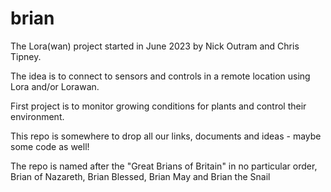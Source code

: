 # brian

The Lora(wan) project started in June 2023 by Nick Outram and Chris Tipney.

The idea is to connect to sensors and controls in a remote location using Lora and/or Lorawan.

First project is to monitor growing conditions for plants and control their environment.

This repo is somewhere to drop all our links, documents and ideas - maybe some code as well!

The repo is named after the "Great Brians of Britain" in no particular order, Brian of Nazareth, Brian Blessed, Brian May and Brian the Snail
